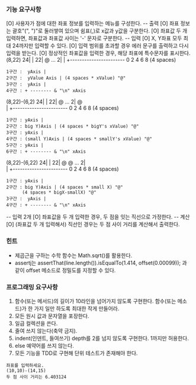 ### 기능 요구사항
[O] 사용자가 점에 대한 좌표 정보를 입력하는 메뉴를 구성한다.
-- 출력
[O] 좌표 정보는 괄호"(", ")"로 둘러쌓여 있으며 쉼표(,)로 x값과 y값을 구분한다.
[O] 좌표값 두 개 입력하면, 좌표값과 좌표값 사이는 '-' 문자로 구분한다.
-- 입력
[O] X, Y좌표 모두 최대 24까지만 입력할 수 있다.
[O] 입력 범위를 초과할 경우 에러 문구를 출력하고 다시 입력을 받는다.
[O] 정상적인 좌표값을 입력한 경우, 해당 좌표에 특수문자를 표시한다.
  (8,22)
  24|
    |
  22|                   @
  ...
   2|
    |
    +-----------------------
    0    2    4    6    8    (4 spaces)
    
    1구간 :  yAxis |
    2구간 :  yValue Axis | (4 spaces * xValue) "@"
    3구간 :  yAxis | 
    4구간 : + -------- & "\n" xAxis
    
(8,22)-(6,2)
  24|
    |
  22|                   @
  ...
   2|              @   
    |
    +-----------------------
    0    2    4    6    8    (4 spaces)
    
    1구간 : yAxis |
    2구간 : big Y)Axis | (4 spaces * bigY's xValue) "@"
    3구간 : yAxis |
    4구간 : (small Y)Axis | (4 spaces * smallY's xValue) "@"
    5구간 : yAxis |
    6구간 : + -------- & "\n" xAxis
    
(8,22)-(6,22)
  24|
    |
  22|              @    @
  ...
   2|                
    |
    +-----------------------
    0    2    4    6    8    (4 spaces)
    
    1구간 : yAxis |
    2구간 : big Y)Axis | (4 spaces * small X) "@" 
          (4 spaces * bigX-smallX) "@"
    3구간 :  yAxis | 
    4구간 : + -------- & "\n" xAxis
    
-- 입력 2개
[O] 좌표값을 두 개 입력한 경우, 두 점을 잇는 직선으로 가정한다. 
-- 계산 
[O] (좌표값 두 개 입력해서) 직선인 경우는 두 점 사이 거리를 계산해서 출력한다.

### 힌트 
- 제곱근을 구하는 수학 함수는 Math.sqrt()를 활용한다.
- assertj는 assertThat(line.length()).isEqualTo(1.414, offset(0.00099));
   과 같이 offset 메소드로 정밀도를 지정할 수 있다.
   
### 프로그래밍 요구사항 
1. 함수(또는 메서드)의 길이가 10라인을 넘어가지 않도록 구현한다.
   함수(또는 메소드)가 한 가지 일만 하도록 최대한 작게 만들어라.
2. 모든 원시 값과 문자열을 포장한다.
3. 일급 컬렉션을 쓴다.
4. 줄여 쓰지 않는다(축약 금지).
5. indent(인덴트, 들여쓰기) depth를 2를 넘지 않도록 구현한다. 1까지만 허용한다.
6. else 예약어를 쓰지 않는다.
7. 모든 기능을 TDD로 구현해 단위 테스트가 존재해야 한다.   
```
좌표를 입력하세요.
(10,10)-(14,15)
두 점 사이 거리는 6.403124
```